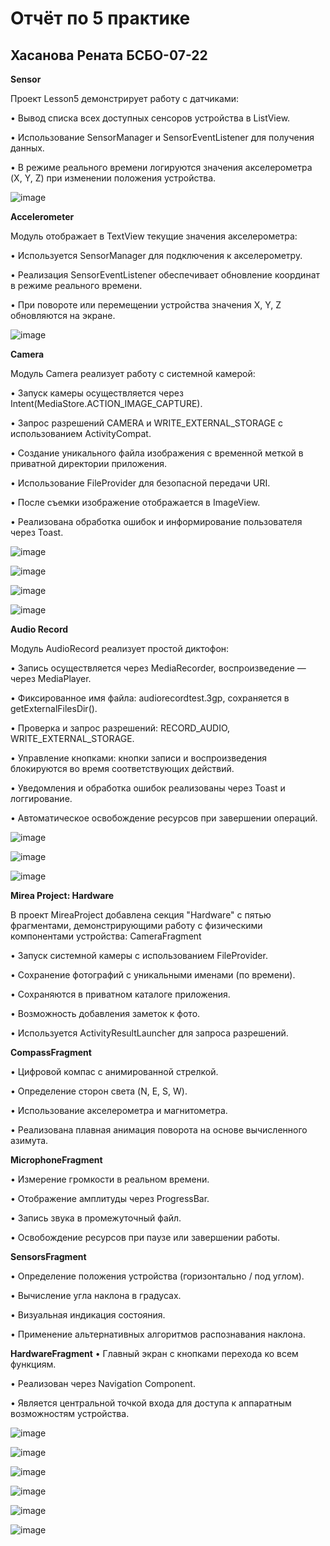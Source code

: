 # Отчёт по 5 практике
## Хасанова Рената БСБО-07-22

**Sensor**

Проект Lesson5 демонстрирует работу с датчиками:

•	Вывод списка всех доступных сенсоров устройства в ListView.

•	Использование SensorManager и SensorEventListener для получения данных.

•	В режиме реального времени логируются значения акселерометра (X, Y, Z) при изменении положения устройства.
 
![image](https://github.com/user-attachments/assets/6566d8b7-d521-4584-a652-5090bed2faa2)

**Accelerometer**

Модуль отображает в TextView текущие значения акселерометра:

•	Используется SensorManager для подключения к акселерометру.

•	Реализация SensorEventListener обеспечивает обновление координат в режиме реального времени.

•	При повороте или перемещении устройства значения X, Y, Z обновляются на экране.

![image](https://github.com/user-attachments/assets/9e5f45d5-05ab-42c7-ab3e-6bacca9c2fba)

**Camera**

Модуль Camera реализует работу с системной камерой:

•	Запуск камеры осуществляется через Intent(MediaStore.ACTION_IMAGE_CAPTURE).

•	Запрос разрешений CAMERA и WRITE_EXTERNAL_STORAGE с использованием ActivityCompat.

•	Создание уникального файла изображения с временной меткой в приватной директории приложения.

•	Использование FileProvider для безопасной передачи URI.

•	После съемки изображение отображается в ImageView.

•	Реализована обработка ошибок и информирование пользователя через Toast.
 
 ![image](https://github.com/user-attachments/assets/e7dc9adc-d388-4c50-becf-5d1308468ce4)

 ![image](https://github.com/user-attachments/assets/b4604912-b86d-4db0-a672-e8a5ee699422)

![image](https://github.com/user-attachments/assets/54090bbe-679c-4e45-b56d-27472a261e17)

 ![image](https://github.com/user-attachments/assets/03021f38-7d55-4704-8643-375c481181a1)
 
**Audio Record**

Модуль AudioRecord реализует простой диктофон:

•	Запись осуществляется через MediaRecorder, воспроизведение — через MediaPlayer.

•	Фиксированное имя файла: audiorecordtest.3gp, сохраняется в getExternalFilesDir().

•	Проверка и запрос разрешений: RECORD_AUDIO, WRITE_EXTERNAL_STORAGE.

•	Управление кнопками: кнопки записи и воспроизведения блокируются во время соответствующих действий.

•	Уведомления и обработка ошибок реализованы через Toast и логгирование.

•	Автоматическое освобождение ресурсов при завершении операций.
 
 ![image](https://github.com/user-attachments/assets/e76e76ac-eb7b-46ca-b279-646b0e342dce)

 ![image](https://github.com/user-attachments/assets/b98f2200-4746-46d1-92a7-fd9f5e704ab1)

![image](https://github.com/user-attachments/assets/5d63fba2-e8cf-44ab-8eb8-9004ea256cc6)
 
**Mirea Project: Hardware**

В проект MireaProject добавлена секция "Hardware" с пятью фрагментами, демонстрирующими работу с физическими компонентами устройства:
CameraFragment

•	Запуск системной камеры с использованием FileProvider.

•	Сохранение фотографий с уникальными именами (по времени).

•	Сохраняются в приватном каталоге приложения.

•	Возможность добавления заметок к фото.

•	Используется ActivityResultLauncher для запроса разрешений.

**CompassFragment**

•	Цифровой компас с анимированной стрелкой.

•	Определение сторон света (N, E, S, W).

•	Использование акселерометра и магнитометра.

•	Реализована плавная анимация поворота на основе вычисленного азимута.

**MicrophoneFragment**

•	Измерение громкости в реальном времени.

•	Отображение амплитуды через ProgressBar.

•	Запись звука в промежуточный файл.

•	Освобождение ресурсов при паузе или завершении работы.

**SensorsFragment**

•	Определение положения устройства (горизонтально / под углом).

•	Вычисление угла наклона в градусах.

•	Визуальная индикация состояния.

•	Применение альтернативных алгоритмов распознавания наклона.

**HardwareFragment**
•	Главный экран с кнопками перехода ко всем функциям.

•	Реализован через Navigation Component.

•	Является центральной точкой входа для доступа к аппаратным возможностям устройства.
 
 ![image](https://github.com/user-attachments/assets/390a9588-2978-4221-8e83-7bbeb0d24512)

 ![image](https://github.com/user-attachments/assets/89b90cd2-de8e-4e88-ba45-f1a95fbd8cdd)

 ![image](https://github.com/user-attachments/assets/c256f9be-61cd-4813-8e8f-5c66c2e5e7a2)

 ![image](https://github.com/user-attachments/assets/8b27c7af-d09d-4498-8386-0d9ca32e88b3)

![image](https://github.com/user-attachments/assets/9ade5a55-315a-402a-ae7f-fc0887af1354)

![image](https://github.com/user-attachments/assets/7ab21f89-2efd-45a6-a133-e9b7e99da414)
